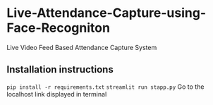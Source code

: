 # Live-Attendance-Capture-using-Face-Recogniton
Live Video Feed Based Attendance Capture System
## Installation instructions
`pip install -r requirements.txt`
`streamlit run stapp.py`
Go to the localhost link displayed in terminal

